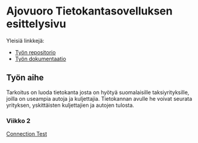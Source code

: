 # Ajovuoro Tietokantasovelluksen esittelysivu

Yleisiä linkkejä:

* [Työn repositorio](https://github.com/hosseinbahmanpour/tsoha)
* [Työn dokumentaatio](https://github.com/hosseinbahmanpour/tsoha/tree/master/doc)

## Työn aihe

 Tarkoitus on luoda tietokanta josta on hyötyä suomalaisille taksiyrityksille, joilla on useampia autoja ja kuljettajia. Tietokannan avulle he voivat seurata yrityksen, yskittäisten kuljettajien ja autojen tulosta.

### Viikko 2

[Connection Test](http://t-xbax.users.cs.helsinki.fi/ConnectionTest/)


